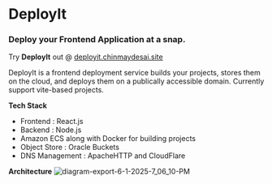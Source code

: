 # DeployIt
### Deploy your Frontend Application at a snap.

Try **DeployIt** out @ [deployit.chinmaydesai.site](https://deployit.chinmaydesai.site)

DeployIt is a frontend deployment service builds your projects, stores them on the cloud, and deploys them on a publically accessible domain. Currently support vite-based projects.

**Tech Stack**
- Frontend : React.js
- Backend : Node.js
- Amazon ECS along with Docker for building projects
- Object Store : Oracle Buckets
- DNS Management : ApacheHTTP and CloudFlare

**Architecture**
![diagram-export-6-1-2025-7_06_10-PM](https://github.com/user-attachments/assets/fb86e63d-4823-427a-b48e-c959b456bf6a)

